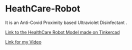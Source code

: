 # HeathCare-Robot
It is an  Anti-Covid Proximity based Ultraviolet Disinfectant .

[Link to the HealthCare Robot Model made on Tinkercad](https://www.tinkercad.com/things/hF7kaFGrVhr)

[Link for my Video](https://drive.google.com/file/d/1QyYC13aA8uzXkDp2G99ejrI4T0At1AFW/view?usp=share_link)

